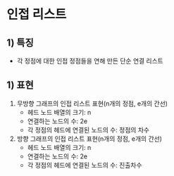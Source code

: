 # 인접 리스트
## 1) 특징
- 각 정점에 대한 인접 정점들을 연해 만든 단순 연결 리스트
## 1) 표현
1. 무방향 그래프의 인접 리스트 표현(n개의 정점, e개의 간선)
    - 헤드 노드 배열의 크기: n
    - 연결하는 노드의 수: 2e
    - 각 정점의 헤드에 연결된 노드의 수: 정점의 차수
2. 방향 그래프의 인접 리스트 표현(n개의 정점, e개의 간선)
    - 헤드 노드 배열의 크기: n
    - 연결하는 노드의 수: 2e
    - 각 정점의 헤드에 연결된 노드의 수: 진출차수
